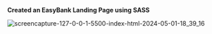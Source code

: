 **Created an EasyBank Landing Page using SASS**

![screencapture-127-0-0-1-5500-index-html-2024-05-01-18_39_16](https://github.com/priyanshishah20/EasyBank-Template-Using-SASS/assets/92794107/c05c575c-e3ce-497c-b1f6-e67cdbe17e4f)
